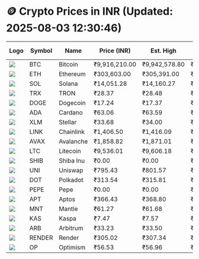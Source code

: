 # 🪙 Crypto Prices in INR (Updated: 2025-08-03 12:30:46)

| Logo | Symbol | Name       | Price (INR) | Est. High | Est. Low | Gross Profit | Fees | Net Profit | ROI % |
|------|--------|------------|-------------|-----------|----------|---------------|------|-------------|--------|
| ![](https://coin-images.coingecko.com/coins/images/1/large/bitcoin.png?1696501400) | BTC    | Bitcoin    | ₹9,916,210.00 | ₹9,942,578.80 | ₹9,889,841.20 | ₹533.25 | ₹200.00 | ₹333.25 | 0.33% |
| ![](https://coin-images.coingecko.com/coins/images/279/large/ethereum.png?1696501628) | ETH    | Ethereum   | ₹303,603.00 | ₹305,391.00 | ₹301,815.00 | ₹1,184.83 | ₹200.00 | ₹984.83 | 0.98% |
| ![](https://coin-images.coingecko.com/coins/images/4128/large/solana.png?1718769756) | SOL    | Solana     | ₹14,051.28 | ₹14,160.27 | ₹13,942.29 | ₹1,563.42 | ₹200.00 | ₹1,363.42 | 1.36% |
| ![](https://coin-images.coingecko.com/coins/images/1094/large/tron-logo.png?1696502193) | TRX    | TRON       | ₹28.37 | ₹28.48 | ₹28.26 | ₹796.25 | ₹200.00 | ₹596.25 | 0.60% |
| ![](https://coin-images.coingecko.com/coins/images/5/large/dogecoin.png?1696501409) | DOGE   | Dogecoin   | ₹17.24 | ₹17.37 | ₹17.11 | ₹1,560.81 | ₹200.00 | ₹1,360.81 | 1.36% |
| ![](https://coin-images.coingecko.com/coins/images/975/large/cardano.png?1696502090) | ADA    | Cardano    | ₹63.06 | ₹63.59 | ₹62.53 | ₹1,698.41 | ₹200.00 | ₹1,498.41 | 1.50% |
| ![](https://coin-images.coingecko.com/coins/images/100/large/fmpFRHHQ_400x400.jpg?1735231350) | XLM    | Stellar    | ₹33.68 | ₹34.00 | ₹33.36 | ₹1,897.28 | ₹200.00 | ₹1,697.28 | 1.70% |
| ![](https://coin-images.coingecko.com/coins/images/877/large/chainlink-new-logo.png?1696502009) | LINK   | Chainlink  | ₹1,406.50 | ₹1,416.09 | ₹1,396.91 | ₹1,372.74 | ₹200.00 | ₹1,172.74 | 1.17% |
| ![](https://coin-images.coingecko.com/coins/images/12559/large/Avalanche_Circle_RedWhite_Trans.png?1696512369) | AVAX   | Avalanche  | ₹1,858.82 | ₹1,871.01 | ₹1,846.63 | ₹1,320.30 | ₹200.00 | ₹1,120.30 | 1.12% |
| ![](https://coin-images.coingecko.com/coins/images/2/large/litecoin.png?1696501400) | LTC    | Litecoin   | ₹9,536.01 | ₹9,606.18 | ₹9,465.84 | ₹1,482.56 | ₹200.00 | ₹1,282.56 | 1.28% |
| ![](https://coin-images.coingecko.com/coins/images/11939/large/shiba.png?1696511800) | SHIB   | Shiba Inu  | ₹0.00 | ₹0.00 | ₹0.00 | ₹1,364.15 | ₹200.00 | ₹1,164.15 | 1.16% |
| ![](https://coin-images.coingecko.com/coins/images/12504/large/uniswap-logo.png?1720676669) | UNI    | Uniswap    | ₹795.43 | ₹801.57 | ₹789.29 | ₹1,556.47 | ₹200.00 | ₹1,356.47 | 1.36% |
| ![](https://coin-images.coingecko.com/coins/images/12171/large/polkadot.png?1696512008) | DOT    | Polkadot   | ₹313.54 | ₹315.81 | ₹311.28 | ₹1,455.30 | ₹200.00 | ₹1,255.30 | 1.26% |
| ![](https://coin-images.coingecko.com/coins/images/29850/large/pepe-token.jpeg?1696528776) | PEPE   | Pepe       | ₹0.00 | ₹0.00 | ₹0.00 | ₹1,793.06 | ₹200.00 | ₹1,593.06 | 1.59% |
| ![](https://coin-images.coingecko.com/coins/images/26455/large/aptos_round.png?1696525528) | APT    | Aptos      | ₹366.43 | ₹368.80 | ₹364.06 | ₹1,304.47 | ₹200.00 | ₹1,104.47 | 1.10% |
| ![](https://coin-images.coingecko.com/coins/images/30980/large/Mantle-Logo-mark.png?1739213200) | MNT    | Mantle     | ₹61.27 | ₹61.68 | ₹60.86 | ₹1,350.66 | ₹200.00 | ₹1,150.66 | 1.15% |
| ![](https://coin-images.coingecko.com/coins/images/25751/large/kaspa-icon-exchanges.png?1696524837) | KAS    | Kaspa      | ₹7.47 | ₹7.57 | ₹7.37 | ₹2,686.20 | ₹200.00 | ₹2,486.20 | 2.49% |
| ![](https://coin-images.coingecko.com/coins/images/16547/large/arb.jpg?1721358242) | ARB    | Arbitrum   | ₹33.23 | ₹33.50 | ₹32.96 | ₹1,629.17 | ₹200.00 | ₹1,429.17 | 1.43% |
| ![](https://coin-images.coingecko.com/coins/images/11636/large/rndr.png?1696511529) | RENDER | Render     | ₹305.02 | ₹307.34 | ₹302.69 | ₹1,536.20 | ₹200.00 | ₹1,336.20 | 1.34% |
| ![](https://coin-images.coingecko.com/coins/images/25244/large/Optimism.png?1696524385) | OP     | Optimism   | ₹56.53 | ₹56.96 | ₹56.10 | ₹1,545.55 | ₹200.00 | ₹1,345.55 | 1.35% |
